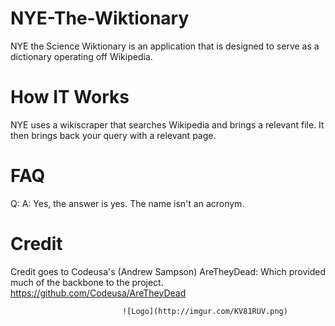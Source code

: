NYE-The-Wiktionary
==================

NYE the Science Wiktionary is an application that is designed to serve as a dictionary operating off Wikipedia.

How IT Works
==================
NYE uses a wikiscraper that searches Wikipedia and brings a relevant file. It then brings back your query with a relevant  page.

FAQ
==================
Q:
A: Yes, the answer is yes. The name isn't an acronym.

Credit
==================
Credit goes to Codeusa's (Andrew Sampson) AreTheyDead: Which provided much of the backbone to the project. https://github.com/Codeusa/AreTheyDead

                             ![Logo](http://imgur.com/KV81RUV.png)

